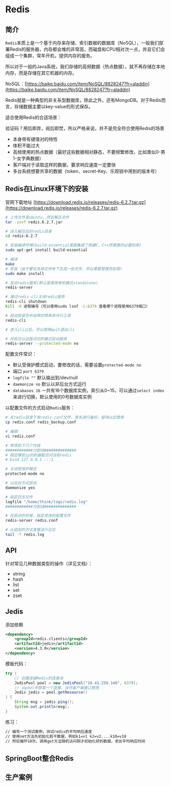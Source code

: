 # Redis

## 简介

`Redis`本质上是一个基于内存来存储、索引数据的数据库（NoSQL），一般我们部署Redis的服务器，内存都会堆的非常高，而磁盘和CPU相对次一点，并且它们会组成一个集群，常年开机，提供内存的服务。

所以对于一般的Java系统，我们存储的高频数据（热点数据），就不再存储在本地内存，而是存储在其它机器的内存。

NoSQL：[https://baike.baidu.com/item/NoSQL/8828247?fr=aladdin](https://baike.baidu.com/item/NoSQL/8828247?fr=aladdin)

Redis就是一种典型的非关系型数据库，除此之外，还有MongoDB。对于Redis而言，存储数据主要以key-value的形式保存。

适合使用Redis的合适场景：

验证码？用后即弃，阅后即焚，所以严格来说，并不是完全符合使用Redis的场景

- 本身带有键值对的特性
- 体积不能过大
- 高频使用的热点数据（最好这些数据相对静态，不要频繁修改，比如类似0-男 1-女字典数据）
- 客户端对于读取这样的数据，要求响应速度一定要快
- 多台系统想要共享的数据（token、secret-Key、乐观锁中用到的版本号）

## Redis在Linux环境下的安装

官网下载地址 [https://download.redis.io/releases/redis-6.2.7.tar.gz](https://download.redis.io/releases/redis-6.2.7.tar.gz)

```bash
# 上传文件至ubuntu，然后解压文件
tar -zxvf redis.6.2.7.jar

# 进入解压后的redis目录
cd redis-6.2.7

# 安装编译环境(build-essential里面集成了构建C、C++所需要的必要的库)
sudo apt-get install build-essential

# 编译
make
# 安装（由于要在系统文件夹下生成一些文件，所以需要管理员权限）
sudo make install

# 启动redis服务(默认是使用单机模式standalone)
redis-server

# 通过redis-cli关闭redis服务
redis-cli shutdown
kill -9 进程编号（可以使用sudo lsof -i:6379 查看哪个进程使用6379端口）

# 启动安装包中自带的简单命令行工具
redis-cli

# 进入cli以后，可以使用quit退出cli

# 开启可以远程访问的模式启动服务
redis-server --protected-mode no
```

配置文件常识：

- 默认受保护模式启动，要修改的话，需要设置`protected-mode no`
- 端口 `port 6379`
- `logfile ""` 默认输出到/dev/null
- `daemonize no` 默认以非后台方式运行
- `databases 16` 一共有16个数据库实例，索引从0~15，可以通过`select index`来进行切换，默认使用的0号数据库实例

以配置文件的方式启动`Redis`服务：

```bash
# 在redis目录下有redis.conf文件，首先进行备份，留待以后使用
cp redis.conf redis_backup.conf

# 编辑
vi redis.conf

# 修改如下几个内容
############分割线##############
# 限定哪些ip的机器能访问当前redis
# bind 127.0.0.1 -::1

# 关闭受保护模式
protected-mode no

# 以后台方式启动
daemonize yes

# 指定日志文件
logfile "/home/think/logs/redis.log"
############分割线##############

# 在启动的时候，指定具体的配置文件
redis-server redis.conf

# 以追加的方式查看运行日志
tail -f redis.log
```

## API

针对常见几种数据类型的操作（详见文档）：

- string
- hash
- list
- set
- zset

## Jedis

添加依赖

```xml
<dependency>
    <groupId>redis.clients</groupId>
    <artifactId>jedis</artifactId>
    <version>4.3.0</version>
</dependency>
```

模板代码：

```java
try (
    // 创建连接Redis的连接池
    JedisPool pool = new JedisPool("10.41.250.140", 6379);
    // 从pool中获取一个连接，当作客户端接口使用
    Jedis jedis = pool.getResource()
) {
    String msg = jedis.ping();
    System.out.println(msg);
}
```

练习：

```bash
// 编写一个测试案例，测试redis的平均响应速度
// 使用set方法先初始化若干数据，例如k1=v1 k2=v2....k10=v10
// 然后循环10次，调用get方法随机访问刚才初始化好的数据，求出平均响应时间
```

## SpringBoot整合Redis



## 生产案例